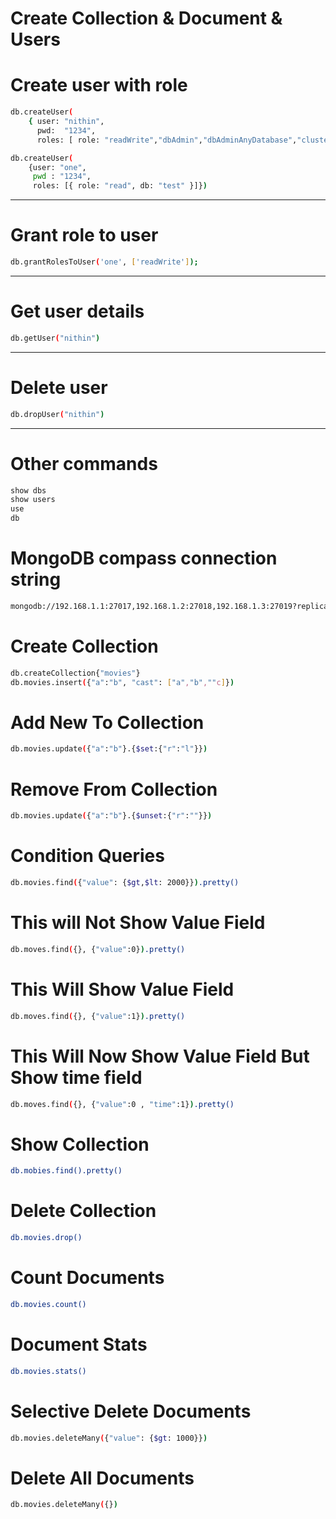 # Create Collection & Document & Users

# Create user with role
```bash
db.createUser( 
    { user: "nithin",  
      pwd:  "1234",  
      roles: [ role: "readWrite","dbAdmin","dbAdminAnyDatabase","clusterAdmin", db: "test"]})  
```
```bash
db.createUser(
    {user: "one",  
     pwd : "1234",  
     roles: [{ role: "read", db: "test" }]})  
```
----
# Grant role to user
```bash
db.grantRolesToUser('one', ['readWrite']);
```
---
# Get user details
```bash
db.getUser("nithin")
```
---
# Delete user
```bash
db.dropUser("nithin")
```
---
# Other commands
```bash
show dbs
show users
use
db
```
# MongoDB compass connection string

```bash
mongodb://192.168.1.1:27017,192.168.1.2:27018,192.168.1.3:27019?replicaSet=myReplicaset
```


# Create Collection 
```bash
db.createCollection{"movies"}
db.movies.insert({"a":"b", "cast": ["a","b",""c]}) 
``` 
# Add New To Collection 
```bash
db.movies.update({"a":"b"}.{$set:{"r":"l"}})
```
# Remove From Collection
```bash
db.movies.update({"a":"b"}.{$unset:{"r":""}}) 	
```
# Condition Queries 
```bash
db.movies.find({"value": {$gt,$lt: 2000}}).pretty()
```
# This will Not Show Value Field
```bash
db.moves.find({}, {"value":0}).pretty()
```
# This Will Show Value Field
```bash
db.moves.find({}, {"value":1}).pretty()
```
# This Will Now Show Value Field But Show time field 
```bash
db.moves.find({}, {"value":0 , "time":1}).pretty()
```
# Show Collection 
```bash
db.mobies.find().pretty()
```				
# Delete Collection
```bash
db.movies.drop()
```
# Count Documents
```bash
db.movies.count()
```
# Document Stats
```bash
db.movies.stats()
```
# Selective Delete Documents
```bash
db.movies.deleteMany({"value": {$gt: 1000}})
```
# Delete All Documents
```bash
db.movies.deleteMany({})
```